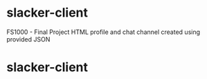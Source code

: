 # slacker-client
FS1000 - Final Project
HTML profile and chat channel created using provided JSON
# slacker-client
